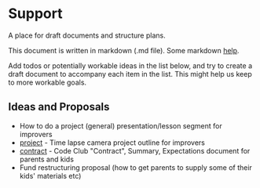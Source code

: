 # Support
A place for draft documents and structure plans.

This document is written in markdown (.md file).
Some markdown [help](https://github.com/adam-p/markdown-here/wiki/Markdown-Cheatsheet).

Add todos or potentially workable ideas in the list below, and try to create a draft document to accompany each item in the list. This might help us keep to more workable goals.

## Ideas and Proposals
- How to do a project (general) presentation/lesson segment for improvers
- [project](https://github.com/ExeterCodeClub/Support/blob/master/timelapse.md) - Time lapse camera project outline for improvers
- [contract](https://github.com/ExeterCodeClub/Support/blob/master/codeclubcontract.md) - Code Club "Contract", Summary, Expectations document for parents and kids
- Fund restructuring proposal (how to get parents to supply some of their kids' materials etc)
